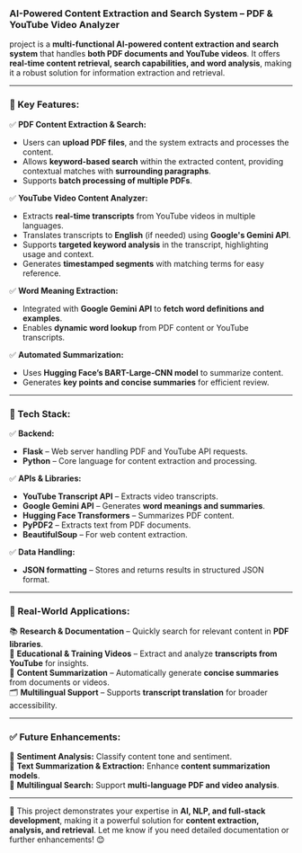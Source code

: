 ### **AI-Powered Content Extraction and Search System – PDF & YouTube Video Analyzer**  

project is a **multi-functional AI-powered content extraction and search system** that handles **both PDF documents and YouTube videos**. It offers **real-time content retrieval, search capabilities, and word analysis**, making it a robust solution for information extraction and retrieval.  

---

### **🔹 Key Features:**  

✅ **PDF Content Extraction & Search:**  
- Users can **upload PDF files**, and the system extracts and processes the content.  
- Allows **keyword-based search** within the extracted content, providing contextual matches with **surrounding paragraphs**.  
- Supports **batch processing of multiple PDFs**.  

✅ **YouTube Video Content Analyzer:**  
- Extracts **real-time transcripts** from YouTube videos in multiple languages.  
- Translates transcripts to **English** (if needed) using **Google's Gemini API**.  
- Supports **targeted keyword analysis** in the transcript, highlighting usage and context.  
- Generates **timestamped segments** with matching terms for easy reference.  

✅ **Word Meaning Extraction:**  
- Integrated with **Google Gemini API** to **fetch word definitions and examples**.  
- Enables **dynamic word lookup** from PDF content or YouTube transcripts.  

✅ **Automated Summarization:**  
- Uses **Hugging Face’s BART-Large-CNN model** to summarize content.  
- Generates **key points and concise summaries** for efficient review.  

---

### **🔹 Tech Stack:**  
✅ **Backend:**  
- **Flask** – Web server handling PDF and YouTube API requests.  
- **Python** – Core language for content extraction and processing.  

✅ **APIs & Libraries:**  
- **YouTube Transcript API** – Extracts video transcripts.  
- **Google Gemini API** – Generates **word meanings and summaries**.  
- **Hugging Face Transformers** – Summarizes PDF content.  
- **PyPDF2** – Extracts text from PDF documents.  
- **BeautifulSoup** – For web content extraction.  

✅ **Data Handling:**  
- **JSON formatting** – Stores and returns results in structured JSON format.  

---

### **🔹 Real-World Applications:**  
📚 **Research & Documentation** – Quickly search for relevant content in **PDF libraries**.  
🎥 **Educational & Training Videos** – Extract and analyze **transcripts from YouTube** for insights.  
📄 **Content Summarization** – Automatically generate **concise summaries** from documents or videos.  
🗂️ **Multilingual Support** – Supports **transcript translation** for broader accessibility.  

---

### ✅ **Future Enhancements:**  
🚀 **Sentiment Analysis:** Classify content tone and sentiment.  
🚀 **Text Summarization & Extraction:** Enhance **content summarization models**.  
🚀 **Multilingual Search:** Support **multi-language PDF and video analysis**.  

---

🚀 This project demonstrates your expertise in **AI, NLP, and full-stack development**, making it a powerful solution for **content extraction, analysis, and retrieval**. Let me know if you need detailed documentation or further enhancements! 😊
